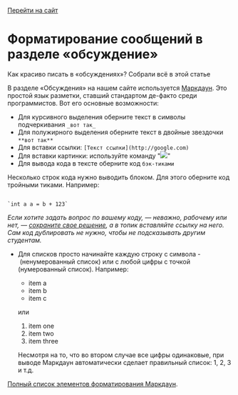 [Перейти на сайт](https://ru.hexlet.io)

# Форматирование сообщений в разделе «обсуждение»

Как красиво писать в «обсуждениях»? Собрали всё в этой статье

В разделе «Обсуждения» на нашем сайте используется [Маркдаун](http://guides.hexlet.io/markdown/). Это простой язык разметки, ставший стандартом де-факто среди программистов. Вот его основные возможности:

* Для курсивного выделения оберните текст в символы подчеркивания `_вот так_`
* Для полужирного выделения оберните текст в двойные звездочки `**вот так**`
* Для вставки ссылки: `[Текст ссылки](http://google.com)`
* Для вставки картинки: используйте команду "![](https://hexlet.io/icons/default/favicon-196x196.png)"
* Для вывода кода в тексте оберните код ``бэк-тиками``

Несколько строк кода нужно выводить блоком. Для этого оберните код тройными тиками. Например:
`````

`int a a = b + 123`

`````

*Если хотите задать вопрос по вашему коду, — неважно, рабочему или нет, — [сохраните свое решение](https://help.hexlet.io/ru/articles/111135-kod-revyu), а в топик вставляйте ссылку на него. Сам код дублировать не нужно, чтобы не подсказывать другим студентам.*

* Для списков просто начинайте каждую строку с символа - (ненумерованный список) или с любой цифры с точкой (нумерованный список). Например:
  - item a
  - item b
  - item c

  или

  1. item one
  1. item two
  1. item three

  Несмотря на то, что во втором случае все цифры одинаковые, при выводе Маркдаун автоматически сделает правильный список: 1, 2, 3 и т.д.

[Полный список элементов форматирования Маркдаун](https://github.com/adam-p/markdown-here/wiki/Markdown-Cheatsheet).
